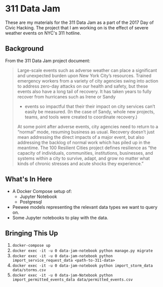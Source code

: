 # 311 Data Jam

These are my materials for the 311 Data Jam as a part of the 2017 Day of Civic
Hacking. The project that I am working on is the effect of severe weather events
on NYC's 311 hotline.

## Background

From the 311 Data Jam project document:

> Large-scale events such as adverse weather can place a significant and
> unexpected burden upon New York City’s resources. Trained emergency workers
> from a variety of city agencies swing into action to address zero-day attacks
> on our health and safety, but these events also have a long tail of recovery.
> It has taken years to fully recover from hurricanes such as Irene or Sandy
> - events so impactful that their their impact on city services can’t easily be
> measured. (In the case of Sandy, whole new projects, teams, and tools were
> created to coordinate recovery.)
>
> At some point after adverse events, city agencies need to return to a “normal”
> mode, resuming business as usual. Recovery doesn’t just mean addressing the
> direct impacts of a major event, but also addressing the backlog of normal
> work which has piled up in the meantime. The 100 Resilient Cities project
> defines resilience as “the capacity of individuals, communities, institutions,
> businesses, and systems within a city to survive, adapt, and grow no matter
> what kinds of chronic stresses and acute shocks they experience.”

## What's In Here

* A Docker Compose setup of:
  * Jupyter Notebook
  * Postgresql
* Peewee models representing the relevant data types we want to query on.
* Some Jupyter notebooks to play with the data.

## Bringing This Up

1. `docker-compose up`
2. `docker exec -it -u 0 data-jam-notebook python manage.py migrate`
3. `docker exec -it -u 0 data-jam-notebook python import_service_request_data <path-to-311-data>`
4. `docker exec -it -u 0 data-jam-notebook python import_storm_data data/storms.csv`
5. `docker exec -it -u 0 data-jam-Notebook python import_permitted_events_data data/permitted_events.csv`

